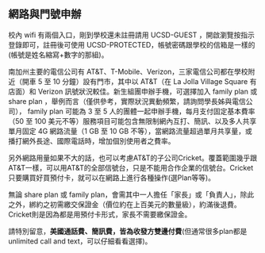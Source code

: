 ## 網路與門號申辦

校內 wifi 有兩個入口，剛到學校還未註冊請用 UCSD-GUEST ，開啟瀏覽按指示登錄即可，註冊後可使用 UCSD-PROTECTED，帳號密碼跟學校的信箱是一樣的(帳號是姓名縮寫+數字的那組)。

南加州主要的電信公司有 AT&amp;T、T-Mobile、Verizon，三家電信公司都在學校附近（開車 5 至 10 分鐘）設有門市，其中以 AT&amp;T（在 La Jolla Village Square 有店面）和 Verizon 訊號狀況較佳。新生組團申辦手機，可選擇加入 family plan 或 share plan ，舉例而言（僅供參考，實際狀況異動頻繁，請詢問學長姊與電信公司）， family plan 可能為 3 至 5 人的團體一起申辦手機，每月支付固定基本費率（50 至 100 美元不等）服務項目可能包含無限制網內互打、簡訊、以及多人共享單月固定 4G 網路流量（1 GB 至 10 GB 不等），當網路流量超過單月共享量，或播打網外長途、國際電話時，增加個別使用者之費率。

另外網路用量如果不大的話，也可以考慮AT&amp;T的子公司Cricket。覆蓋範圍幾乎跟AT&amp;T一樣，可以用AT&amp;T的全部信號台，只是不能用合作企業的信號台。Cricket只要購買好買預付卡，就可以在網路上進行各種操作(選Plan等等)。

無論 share plan 或 family plan，會需其中一人擔任「家長」或「負責人」，除此之外，綁約之初需繳交保證金（價位約在上百美元的數量級），約滿後退費。Cricket則是因為都是用預付卡形式，家長不需要繳保證金。

請特別留意，**美國通話費、簡訊費，皆為收發方雙邊付費**(但通常很多plan都是unlimited call and text，可以仔細看看選擇)。